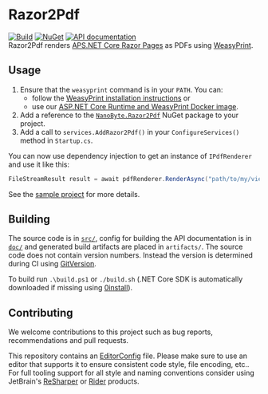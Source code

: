# Razor2Pdf

[![Build](https://github.com/nano-byte/Razor2Pdf/workflows/Build/badge.svg?branch=master)](https://github.com/nano-byte/Razor2Pdf/actions?query=workflow%3ABuild)
[![NuGet](https://img.shields.io/nuget/v/NanoByte.Razor2Pdf.svg)](https://www.nuget.org/packages/NanoByte.Razor2Pdf/)
[![API documentation](https://img.shields.io/badge/api-docs-orange.svg)](https://razor2pdf.nano-byte.net/)  
Razor2Pdf renders [APS.NET Core Razor Pages](https://docs.microsoft.com/en-us/aspnet/core/razor-pages/) as PDFs using [WeasyPrint](https://weasyprint.org/).

## Usage

1. Ensure that the `weasyprint` command is in your `PATH`. You can:
   - follow the [WeasyPrint installation instructions](https://weasyprint.readthedocs.io/en/stable/install.html) or
   - use our [ASP.NET Core Runtime and WeasyPrint Docker image](docker/).
2. Add a reference to the [`NanoByte.Razor2Pdf`](https://www.nuget.org/packages/NanoByte.Razor2Pdf/) NuGet package to your project.
3. Add a call to `services.AddRazor2Pdf()` in your `ConfigureServices()` method in `Startup.cs`.

You can now use dependency injection to get an instance of `IPdfRenderer` and use it like this:

```csharp
FileStreamResult result = await pdfRenderer.RenderAsync("path/to/my/view", new MyViewModel(...));
```

See the [sample project](src/Sample/) for more details.

## Building

The source code is in [`src/`](src/), config for building the API documentation is in [`doc/`](doc/) and generated build artifacts are placed in `artifacts/`. The source code does not contain version numbers. Instead the version is determined during CI using [GitVersion](http://gitversion.readthedocs.io/).

To build run `.\build.ps1` or `./build.sh` (.NET Core SDK is automatically downloaded if missing using [0install](https://0install.net/)).

## Contributing

We welcome contributions to this project such as bug reports, recommendations and pull requests.

This repository contains an [EditorConfig](http://editorconfig.org/) file. Please make sure to use an editor that supports it to ensure consistent code style, file encoding, etc.. For full tooling support for all style and naming conventions consider using JetBrain's [ReSharper](https://www.jetbrains.com/resharper/) or [Rider](https://www.jetbrains.com/rider/) products.
